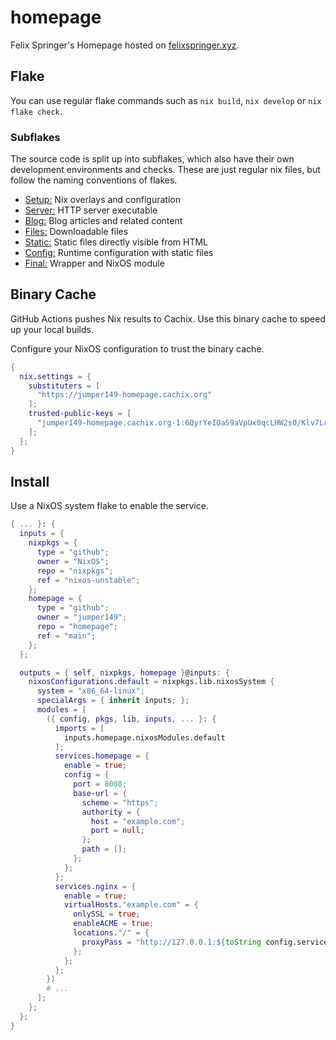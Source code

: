 # homepage

Felix Springer's Homepage hosted on [felixspringer.xyz](https://felixspringer.xyz/homepage/).

## Flake

You can use regular flake commands such as `nix build`, `nix develop` or `nix flake check`.

### Subflakes

The source code is split up into subflakes, which also have their own development environments and checks.
These are just regular nix files, but follow the naming conventions of flakes.

* [Setup:](./setup) Nix overlays and configuration
* [Server:](./server) HTTP server executable
* [Blog:](./blog) Blog articles and related content
* [Files:](./files) Downloadable files
* [Static:](./static) Static files directly visible from HTML
* [Config:](./config) Runtime configuration with static files
* [Final:](./final) Wrapper and NixOS module

## Binary Cache

GitHub Actions pushes Nix results to Cachix.
Use this binary cache to speed up your local builds.

Configure your NixOS configuration to trust the binary cache.

```nix
{
  nix.settings = {
    substituters = [
      "https://jumper149-homepage.cachix.org"
    ];
    trusted-public-keys = [
      "jumper149-homepage.cachix.org-1:6QyrYeIOaS9aVpUx0qcLHW2s0/Klv7LrvZBYHMSW4F4="
    ];
  };
}
```

## Install

Use a NixOS system flake to enable the service.

```nix
{ ... }: {
  inputs = {
    nixpkgs = {
      type = "github";
      owner = "NixOS";
      repo = "nixpkgs";
      ref = "nixos-unstable";
    };
    homepage = {
      type = "github";
      owner = "jumper149";
      repo = "homepage";
      ref = "main";
    };
  };

  outputs = { self, nixpkgs, homepage }@inputs: {
    nixosConfigurations.default = nixpkgs.lib.nixosSystem {
      system = "x86_64-linux";
      specialArgs = { inherit inputs; };
      modules = [
        ({ config, pkgs, lib, inputs, ... }: {
          imports = [
            inputs.homepage.nixosModules.default
          ];
          services.homepage = {
            enable = true;
            config = {
              port = 8008;
              base-url = {
                scheme = "https";
                authority = {
                  host = "example.com";
                  port = null;
                };
                path = [];
              };
            };
          };
          services.nginx = {
            enable = true;
            virtualHosts."example.com" = {
              onlySSL = true;
              enableACME = true;
              locations."/" = {
                proxyPass = "http://127.0.0.1:${toString config.services.homepage.config.port}/";
              };
            };
          };
        })
        # ...
      ];
    };
  };
}
```
